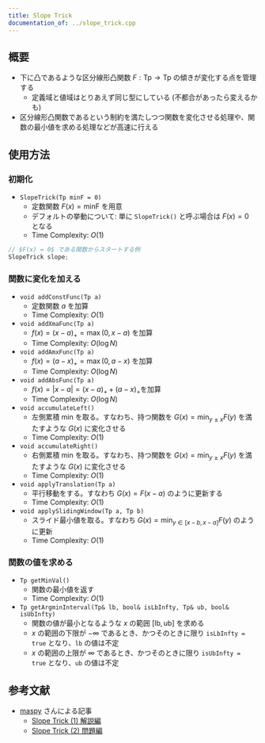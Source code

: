 ```yaml
---
title: Slope Trick
documentation_of: ../slope_trick.cpp
---
```


## 概要

- 下に凸であるような区分線形凸関数 $F: \mathrm{Tp} \rightarrow \mathrm{Tp}$ の傾きが変化する点を管理する
  - 定義域と値域はとりあえず同じ型にしている (不都合があったら変えるかも)
- 区分線形凸関数であるという制約を満たしつつ関数を変化させる処理や、関数の最小値を求める処理などが高速に行える

## 使用方法

### 初期化

- `SlopeTrick(Tp minF = 0)`
  - 定数関数 $F(x) = \mathrm{minF}$ を用意
  - デフォルトの挙動について: 単に `SlopeTrick()` と呼ぶ場合は $F(x) = 0$ となる
  - Time Complexity: $O(1)$

```cpp
// $F(x) = 0$ である関数からスタートする例
SlopeTrick slope;
```

### 関数に変化を加える
- `void addConstFunc(Tp a)`
  - 定数関数 $a$ を加算
  - Time Complexity: $O(1)$
- `void addXmaFunc(Tp a)`
  - $f(x) = (x - a)_{+} = \max \left( 0, x - a \right)$ を加算
  - Time Complexity: $O(\log N)$
- `void addAmxFunc(Tp a)`
  - $f(x) = (a - x)_{+} = \max \left( 0, a - x \right)$ を加算
  - Time Complexity: $O(\log N)$
- `void addAbsFunc(Tp a)`
  - $f(x) = \lvert x - a \rvert = (x - a)_{+} + (a - x)_{+}$を加算
  - Time Complexity: $O(\log N)$
- `void accumulateLeft()`
  - 左側累積 min を取る。すなわち、持つ関数を $G(x) = \min_{y \leq x} F(y)$ を満たすような $G(x)$ に変化させる
  - Time Complexity: $O(1)$
- `void accumulateRight()`
  - 右側累積 min を取る。すなわち、持つ関数を $G(x) = \min_{y \geq x} F(y)$ を満たすような $G(x)$ に変化させる
  - Time Complexity: $O(1)$
- `void applyTranslation(Tp a)`
  - 平行移動をする。すなわち $G(x) = F(x - a)$ のように更新する
  - Time Complexity: $O(1)$
- `void applySlidingWindow(Tp a, Tp b)`
  - スライド最小値を取る。すなわち $G(x) = \min_{y \in [x-b, x-a]} F(y)$ のように更新
  - Time Complexity: $O(1)$

### 関数の値を求める  

- `Tp getMinVal()`
  - 関数の最小値を返す
  - Time Complexity: $O(1)$
- `Tp getArgminInterval(Tp& lb, bool& isLbInfty, Tp& ub, bool& isUbInfty)`
  - 関数の値が最小となるような $x$ の範囲 $\left[ \mathrm{lb}, \mathrm{ub} \right]$ を求める
  - $x$ の範囲の下限が $-\infty$ であるとき、かつそのときに限り `isLbInfty = true` となり、`lb` の値は不定
  - $x$ の範囲の上限が $\infty$ であるとき、かつそのときに限り `isUbInfty = true` となり、`ub` の値は不定

## 参考文献

- [maspy](https://twitter.com/maspy_stars) さんによる記事
  - [Slope Trick (1) 解説編](https://maspypy.com/slope-trick-1-%E8%A7%A3%E8%AA%AC%E7%B7%A8)
  - [Slope Trick (2) 問題編](https://maspypy.com/slope-trick-2-%e5%95%8f%e9%a1%8c%e7%b7%a8)